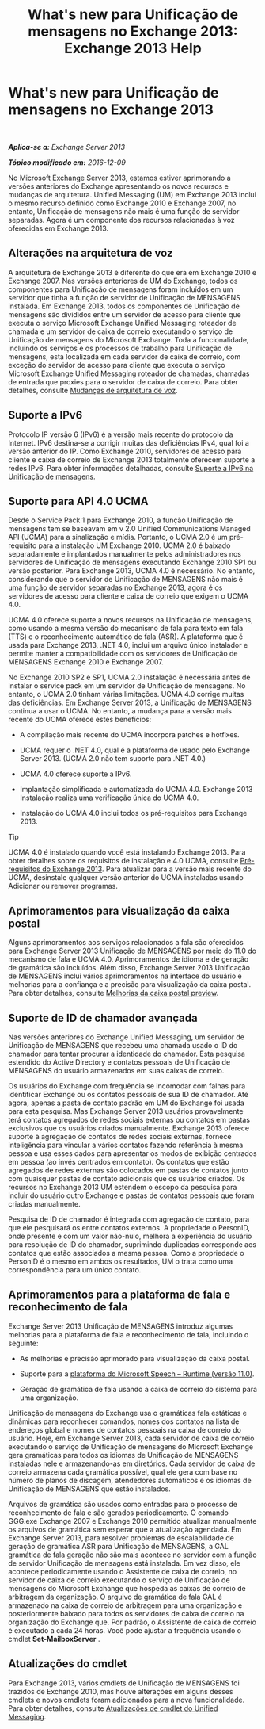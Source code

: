 ﻿---
title: "What's new para Unificação de mensagens no Exchange 2013: Exchange 2013 Help"
TOCTitle: What's new para Unificação de mensagens no Exchange 2013
ms:assetid: a444ef2d-d893-408e-adf9-c9d8a8b07593
ms:mtpsurl: https://technet.microsoft.com/pt-br/library/JJ150545(v=EXCHG.150)
ms:contentKeyID: 50486312
ms.date: 05/22/2018
mtps_version: v=EXCHG.150
ms.translationtype: MT
---

# What's new para Unificação de mensagens no Exchange 2013

 

_**Aplica-se a:** Exchange Server 2013_

_**Tópico modificado em:** 2016-12-09_

No Microsoft Exchange Server 2013, estamos estiver aprimorando a versões anteriores do Exchange apresentando os novos recursos e mudanças de arquitetura. Unified Messaging (UM) em Exchange 2013 inclui o mesmo recurso definido como Exchange 2010 e Exchange 2007, no entanto, Unificação de mensagens não mais é uma função de servidor separadas. Agora é um componente dos recursos relacionadas à voz oferecidas em Exchange 2013.

## Alterações na arquitetura de voz

A arquitetura de Exchange 2013 é diferente do que era em Exchange 2010 e Exchange 2007. Nas versões anteriores de UM do Exchange, todos os componentes para Unificação de mensagens foram incluídos em um servidor que tinha a função de servidor de Unificação de MENSAGENS instalada. Em Exchange 2013, todos os componentes de Unificação de mensagens são divididos entre um servidor de acesso para cliente que executa o serviço Microsoft Exchange Unified Messaging roteador de chamada e um servidor de caixa de correio executando o serviço de Unificação de mensagens do Microsoft Exchange. Toda a funcionalidade, incluindo os serviços e os processos de trabalho para Unificação de mensagens, está localizada em cada servidor de caixa de correio, com exceção do servidor de acesso para cliente que executa o serviço Microsoft Exchange Unified Messaging roteador de chamadas, chamadas de entrada que proxies para o servidor de caixa de correio. Para obter detalhes, consulte [Mudanças de arquitetura de voz](voice-architecture-changes-exchange-2013-help.md).

## Suporte a IPv6

Protocolo IP versão 6 (IPv6) é a versão mais recente do protocolo da Internet. IPv6 destina-se a corrigir muitas das deficiências IPv4, qual foi a versão anterior do IP. Como Exchange 2010, servidores de acesso para cliente e caixa de correio de Exchange 2013 totalmente oferecem suporte a redes IPv6. Para obter informações detalhadas, consulte [Suporte a IPv6 na Unificação de mensagens](ipv6-support-in-unified-messaging-exchange-2013-help.md).

## Suporte para API 4.0 UCMA

Desde o Service Pack 1 para Exchange 2010, a função Unificação de mensagens tem se baseavam em v 2.0 Unified Communications Managed API (UCMA) para a sinalização e mídia. Portanto, o UCMA 2.0 é um pré-requisito para a instalação UM Exchange 2010. UCMA 2.0 é baixado separadamente e implantados manualmente pelos administradores nos servidores de Unificação de mensagens executando Exchange 2010 SP1 ou versão posterior. Para Exchange 2013, UCMA 4.0 é necessário. No entanto, considerando que o servidor de Unificação de MENSAGENS não mais é uma função de servidor separadas no Exchange 2013, agora é os servidores de acesso para cliente e caixa de correio que exigem o UCMA 4.0.

UCMA 4.0 oferece suporte a novos recursos na Unificação de mensagens, como usando a mesma versão do mecanismo de fala para texto em fala (TTS) e o reconhecimento automático de fala (ASR). A plataforma que é usada para Exchange 2013, .NET 4.0, inclui um arquivo único instalador e permite manter a compatibilidade com os servidores de Unificação de MENSAGENS Exchange 2010 e Exchange 2007.

No Exchange 2010 SP2 e SP1, UCMA 2.0 instalação é necessária antes de instalar o service pack em um servidor de Unificação de mensagens. No entanto, o UCMA 2.0 tinham várias limitações. UCMA 4.0 corrige muitas das deficiências. Em Exchange Server 2013, a Unificação de MENSAGENS continua a usar o UCMA. No entanto, a mudança para a versão mais recente do UCMA oferece estes benefícios:

  - A compilação mais recente do UCMA incorpora patches e hotfixes.

  - UCMA requer o .NET 4.0, qual é a plataforma de usado pelo Exchange Server 2013. (UCMA 2.0 não tem suporte para .NET 4.0.)

  - UCMA 4.0 oferece suporte a IPv6.

  - Implantação simplificada e automatizada do UCMA 4.0. Exchange 2013 Instalação realiza uma verificação única do UCMA 4.0.

  - Instalação do UCMA 4.0 inclui todos os pré-requisitos para Exchange 2013.


> [!TIP]
> UCMA 4.0 é instalado quando você está instalando Exchange 2013. Para obter detalhes sobre os requisitos de instalação e 4.0 UCMA, consulte <A href="exchange-2013-prerequisites-exchange-2013-help.md">Pré-requisitos do Exchange 2013</A>. Para atualizar para a versão mais recente do UCMA, desinstale qualquer versão anterior do UCMA instaladas usando Adicionar ou remover programas.



## Aprimoramentos para visualização da caixa postal

Alguns aprimoramentos aos serviços relacionados a fala são oferecidos para Exchange Server 2013 Unificação de MENSAGENS por meio do 11.0 do mecanismo de fala e UCMA 4.0. Aprimoramentos de idioma e de geração de gramática são incluídos. Além disso, Exchange Server 2013 Unificação de MENSAGENS inclui vários aprimoramentos na interface do usuário e melhorias para a confiança e a precisão para visualização da caixa postal. Para obter detalhes, consulte [Melhorias da caixa postal preview](voice-mail-preview-enhancements-exchange-2013-help.md).

## Suporte de ID de chamador avançada

Nas versões anteriores do Exchange Unified Messaging, um servidor de Unificação de MENSAGENS que recebeu uma chamada usado o ID do chamador para tentar procurar a identidade do chamador. Esta pesquisa estendido do Active Directory e contatos pessoais de Unificação de MENSAGENS do usuário armazenados em suas caixas de correio.

Os usuários do Exchange com frequência se incomodar com falhas para identificar Exchange ou os contatos pessoais de sua ID de chamador. Até agora, apenas a pasta de contato padrão em UM do Exchange foi usada para esta pesquisa. Mas Exchange Server 2013 usuários provavelmente terá contatos agregados de redes sociais externas ou contatos em pastas exclusivos que os usuários criados manualmente. Exchange 2013 oferece suporte à agregação de contatos de redes sociais externas, fornece inteligência para vincular a vários contatos fazendo referência à mesma pessoa e usa esses dados para apresentar os modos de exibição centrados em pessoa (ao invés centrados em contato). Os contatos que estão agregados de redes externas são colocados em pastas de contatos junto com quaisquer pastas de contato adicionais que os usuários criados. Os recursos no Exchange 2013 UM estendem o escopo da pesquisa para incluir do usuário outro Exchange e pastas de contatos pessoais que foram criadas manualmente.

Pesquisa de ID de chamador é integrada com agregação de contato, para que ele pesquisará os entre contatos externos. A propriedade o PersonID, onde presente e com um valor não-nulo, melhora a experiência do usuário para resolução de ID do chamador, suprimindo duplicadas corresponde aos contatos que estão associados a mesma pessoa. Como a propriedade o PersonID é o mesmo em ambos os resultados, UM o trata como uma correspondência para um único contato.

## Aprimoramentos para a plataforma de fala e reconhecimento de fala

Exchange Server 2013 Unificação de MENSAGENS introduz algumas melhorias para a plataforma de fala e reconhecimento de fala, incluindo o seguinte:

  - As melhorias e precisão aprimorado para visualização da caixa postal.

  - Suporte para a [plataforma do Microsoft Speech – Runtime (versão 11.0)](https://go.microsoft.com/fwlink/p/?linkid=253196).

  - Geração de gramática de fala usando a caixa de correio do sistema para uma organização.

Unificação de mensagens do Exchange usa o gramáticas fala estáticas e dinâmicas para reconhecer comandos, nomes dos contatos na lista de endereços global e nomes de contatos pessoais na caixa de correio do usuário. Hoje, em Exchange Server 2013, cada servidor de caixa de correio executando o serviço de Unificação de mensagens do Microsoft Exchange gera gramáticas para todos os idiomas de Unificação de MENSAGENS instaladas nele e armazenando-as em diretórios. Cada servidor de caixa de correio armazena cada gramática possível, qual ele gera com base no número de planos de discagem, atendedores automáticos e os idiomas de Unificação de MENSAGENS que estão instalados.

Arquivos de gramática são usados como entradas para o processo de reconhecimento de fala e são gerados periodicamente. O comando GGG.exe Exchange 2007 e Exchange 2010 permitido atualizar manualmente os arquivos de gramática sem esperar que a atualização agendada. Em Exchange Server 2013, para resolver problemas de escalabilidade de geração de gramática ASR para Unificação de MENSAGENS, a GAL gramática de fala geração não são mais acontece no servidor com a função de servidor Unificação de mensagens está instalada. Em vez disso, ele acontece periodicamente usando o Assistente de caixa de correio, no servidor de caixa de correio executando o serviço de Unificação de mensagens do Microsoft Exchange que hospeda as caixas de correio de arbitragem da organização. O arquivo de gramática de fala GAL é armazenado na caixa de correio de arbitragem para uma organização e posteriormente baixado para todos os servidores de caixa de correio na organização do Exchange que. Por padrão, o Assistente de caixa de correio é executado a cada 24 horas. Você pode ajustar a frequência usando o cmdlet **Set-MailboxServer** .

## Atualizações do cmdlet

Para Exchange 2013, vários cmdlets de Unificação de MENSAGENS foi trazidos de Exchange 2010, mas houve alterações em alguns desses cmdlets e novos cmdlets foram adicionados para a nova funcionalidade. Para obter detalhes, consulte [Atualizações de cmdlet do Unified Messaging](unified-messaging-cmdlet-updates-exchange-2013-help.md).

